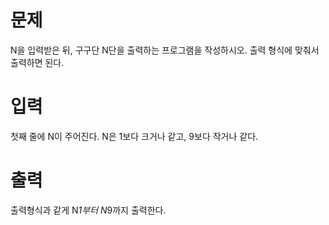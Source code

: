 # 문제
N을 입력받은 뒤, 구구단 N단을 출력하는 프로그램을 작성하시오. 출력 형식에 맞춰서 출력하면 된다.

# 입력
첫째 줄에 N이 주어진다. N은 1보다 크거나 같고, 9보다 작거나 같다.

# 출력
출력형식과 같게 N*1부터 N*9까지 출력한다.
